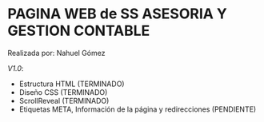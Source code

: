 # PAGINA WEB de SS ASESORIA Y GESTION CONTABLE
Realizada por: Nahuel Gómez

*V1.0*:
- Estructura HTML (TERMINADO)
- Diseño CSS (TERMINADO)
- ScrollReveal (TERMINADO)
- Etiquetas META, Información de la página y redirecciones (PENDIENTE)
